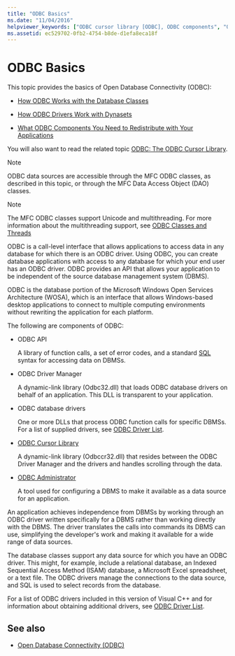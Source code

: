 ```yaml
---
title: "ODBC Basics"
ms.date: "11/04/2016"
helpviewer_keywords: ["ODBC cursor library [ODBC], ODBC components", "ODBC components", "ODBC components, required components", "ODBC, about ODBC", "ODBC, components"]
ms.assetid: ec529702-0fb2-4754-b8de-d1efa8eca18f
---
```

# ODBC Basics

This topic provides the basics of Open Database Connectivity (ODBC):

- [How ODBC Works with the Database Classes](../../data/odbc/odbc-and-the-database-classes.md)

- [How ODBC Drivers Work with Dynasets](../../data/odbc/odbc-driver-requirements-for-dynasets.md)

- [What ODBC Components You Need to Redistribute with Your Applications](../../data/odbc/redistributing-odbc-components-to-your-customers.md)

You will also want to read the related topic [ODBC: The ODBC Cursor Library](../../data/odbc/odbc-the-odbc-cursor-library.md).

> [!NOTE]
> ODBC data sources are accessible through the MFC ODBC classes, as described in this topic, or through the MFC Data Access Object (DAO) classes.

> [!NOTE]
> The MFC ODBC classes support Unicode and multithreading. For more information about the multithreading support, see [ODBC Classes and Threads](../../data/odbc/odbc-classes-and-threads.md)

ODBC is a call-level interface that allows applications to access data in any database for which there is an ODBC driver. Using ODBC, you can create database applications with access to any database for which your end user has an ODBC driver. ODBC provides an API that allows your application to be independent of the source database management system (DBMS).

ODBC is the database portion of the Microsoft Windows Open Services Architecture (WOSA), which is an interface that allows Windows-based desktop applications to connect to multiple computing environments without rewriting the application for each platform.

The following are components of ODBC:

- ODBC API

   A library of function calls, a set of error codes, and a standard [SQL](../../data/odbc/sql.md) syntax for accessing data on DBMSs.

- ODBC Driver Manager

   A dynamic-link library (Odbc32.dll) that loads ODBC database drivers on behalf of an application. This DLL is transparent to your application.

- ODBC database drivers

   One or more DLLs that process ODBC function calls for specific DBMSs. For a list of supplied drivers, see [ODBC Driver List](../../data/odbc/odbc-driver-list.md).

- [ODBC Cursor Library](../../data/odbc/odbc-the-odbc-cursor-library.md)

   A dynamic-link library (Odbccr32.dll) that resides between the ODBC Driver Manager and the drivers and handles scrolling through the data.

- [ODBC Administrator](../../data/odbc/odbc-administrator.md)

   A tool used for configuring a DBMS to make it available as a data source for an application.

An application achieves independence from DBMSs by working through an ODBC driver written specifically for a DBMS rather than working directly with the DBMS. The driver translates the calls into commands its DBMS can use, simplifying the developer's work and making it available for a wide range of data sources.

The database classes support any data source for which you have an ODBC driver. This might, for example, include a relational database, an Indexed Sequential Access Method (ISAM) database, a Microsoft Excel spreadsheet, or a text file. The ODBC drivers manage the connections to the data source, and SQL is used to select records from the database.

For a list of ODBC drivers included in this version of Visual C++ and for information about obtaining additional drivers, see [ODBC Driver List](../../data/odbc/odbc-driver-list.md).

## See also

- [Open Database Connectivity (ODBC)](../../data/odbc/open-database-connectivity-odbc.md)
